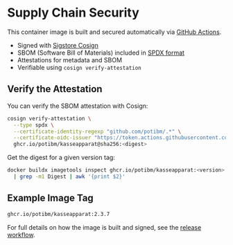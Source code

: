 # Supply Chain Security

This container image is built and secured automatically via [GitHub Actions](https://github.com/features/actions).

- Signed with [Sigstore Cosign](https://docs.sigstore.dev/)
- SBOM (Software Bill of Materials) included in [SPDX format](https://spdx.dev/)
- Attestations for metadata and SBOM
- Verifiable using `cosign verify-attestation`

## Verify the Attestation

You can verify the SBOM attestation with Cosign:

```bash
cosign verify-attestation \
  --type spdx \
  --certificate-identity-regexp "github.com/potibm/.*" \
  --certificate-oidc-issuer "https://token.actions.githubusercontent.com" \
  ghcr.io/potibm/kasseapparat@sha256:<digest>
```

Get the digest for a given version tag:

```bash
docker buildx imagetools inspect ghcr.io/potibm/kasseapparat:<version> \
  | grep -m1 Digest | awk '{print $2}'
```

## Example Image Tag

```bash
ghcr.io/potibm/kasseapparat:2.3.7
```

For full details on how the image is built and signed, see the [release workflow](.github/workflows/release.yml).
